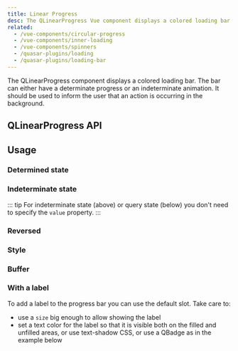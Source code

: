 ```yaml
---
title: Linear Progress
desc: The QLinearProgress Vue component displays a colored loading bar. The bar can either have a determinate progress or an indeterminate animation.
related:
  - /vue-components/circular-progress
  - /vue-components/inner-loading
  - /vue-components/spinners
  - /quasar-plugins/loading
  - /quasar-plugins/loading-bar
---
```


The QLinearProgress component displays a colored loading bar. The bar can either have a determinate progress or an indeterminate animation. It should be used to inform the user that an action is occurring in the background.

## QLinearProgress API
<doc-api file="QLinearProgress" />

## Usage

### Determined state
<doc-example title="Determined state" file="QLinearProgress/Determinate" />

### Indeterminate state
<doc-example title="Indeterminate state" file="QLinearProgress/Indeterminate" />

::: tip
For indeterminate state (above) or query state (below) you don't need to specify the `value` property.
:::

<doc-example title="Query state" file="QLinearProgress/Query" />

### Reversed

<doc-example title="Reverse progress direction" file="QLinearProgress/Reverse" />

### Style

<doc-example title="Custom height" file="QLinearProgress/CustomHeight" />

<doc-example title="Standard sizes" file="QLinearProgress/StandardSizes" />

<doc-example title="Stripe" file="QLinearProgress/Stripe" />

<doc-example title="On a dark background" file="QLinearProgress/OnDarkBackground" dark />

### Buffer

<doc-example title="Buffer" file="QLinearProgress/Buffering" />

### With a label

To add a label to the progress bar you can use the default slot. Take care to:
  - use a `size` big enough to allow showing the label
  - set a text color for the label so that it is visible both on the filled and unfilled areas, or use text-shadow CSS, or use a QBadge as in the example below

<doc-example title="With a label" file="QLinearProgress/Label" />
